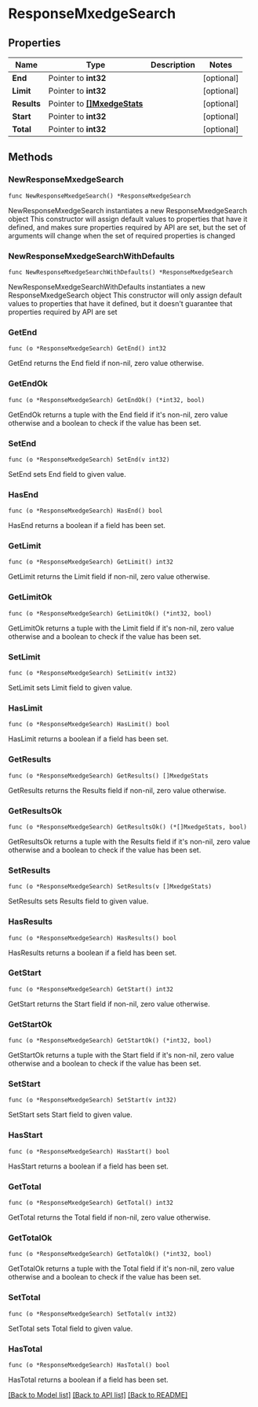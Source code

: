 # ResponseMxedgeSearch

## Properties

Name | Type | Description | Notes
------------ | ------------- | ------------- | -------------
**End** | Pointer to **int32** |  | [optional] 
**Limit** | Pointer to **int32** |  | [optional] 
**Results** | Pointer to [**[]MxedgeStats**](MxedgeStats.md) |  | [optional] 
**Start** | Pointer to **int32** |  | [optional] 
**Total** | Pointer to **int32** |  | [optional] 

## Methods

### NewResponseMxedgeSearch

`func NewResponseMxedgeSearch() *ResponseMxedgeSearch`

NewResponseMxedgeSearch instantiates a new ResponseMxedgeSearch object
This constructor will assign default values to properties that have it defined,
and makes sure properties required by API are set, but the set of arguments
will change when the set of required properties is changed

### NewResponseMxedgeSearchWithDefaults

`func NewResponseMxedgeSearchWithDefaults() *ResponseMxedgeSearch`

NewResponseMxedgeSearchWithDefaults instantiates a new ResponseMxedgeSearch object
This constructor will only assign default values to properties that have it defined,
but it doesn't guarantee that properties required by API are set

### GetEnd

`func (o *ResponseMxedgeSearch) GetEnd() int32`

GetEnd returns the End field if non-nil, zero value otherwise.

### GetEndOk

`func (o *ResponseMxedgeSearch) GetEndOk() (*int32, bool)`

GetEndOk returns a tuple with the End field if it's non-nil, zero value otherwise
and a boolean to check if the value has been set.

### SetEnd

`func (o *ResponseMxedgeSearch) SetEnd(v int32)`

SetEnd sets End field to given value.

### HasEnd

`func (o *ResponseMxedgeSearch) HasEnd() bool`

HasEnd returns a boolean if a field has been set.

### GetLimit

`func (o *ResponseMxedgeSearch) GetLimit() int32`

GetLimit returns the Limit field if non-nil, zero value otherwise.

### GetLimitOk

`func (o *ResponseMxedgeSearch) GetLimitOk() (*int32, bool)`

GetLimitOk returns a tuple with the Limit field if it's non-nil, zero value otherwise
and a boolean to check if the value has been set.

### SetLimit

`func (o *ResponseMxedgeSearch) SetLimit(v int32)`

SetLimit sets Limit field to given value.

### HasLimit

`func (o *ResponseMxedgeSearch) HasLimit() bool`

HasLimit returns a boolean if a field has been set.

### GetResults

`func (o *ResponseMxedgeSearch) GetResults() []MxedgeStats`

GetResults returns the Results field if non-nil, zero value otherwise.

### GetResultsOk

`func (o *ResponseMxedgeSearch) GetResultsOk() (*[]MxedgeStats, bool)`

GetResultsOk returns a tuple with the Results field if it's non-nil, zero value otherwise
and a boolean to check if the value has been set.

### SetResults

`func (o *ResponseMxedgeSearch) SetResults(v []MxedgeStats)`

SetResults sets Results field to given value.

### HasResults

`func (o *ResponseMxedgeSearch) HasResults() bool`

HasResults returns a boolean if a field has been set.

### GetStart

`func (o *ResponseMxedgeSearch) GetStart() int32`

GetStart returns the Start field if non-nil, zero value otherwise.

### GetStartOk

`func (o *ResponseMxedgeSearch) GetStartOk() (*int32, bool)`

GetStartOk returns a tuple with the Start field if it's non-nil, zero value otherwise
and a boolean to check if the value has been set.

### SetStart

`func (o *ResponseMxedgeSearch) SetStart(v int32)`

SetStart sets Start field to given value.

### HasStart

`func (o *ResponseMxedgeSearch) HasStart() bool`

HasStart returns a boolean if a field has been set.

### GetTotal

`func (o *ResponseMxedgeSearch) GetTotal() int32`

GetTotal returns the Total field if non-nil, zero value otherwise.

### GetTotalOk

`func (o *ResponseMxedgeSearch) GetTotalOk() (*int32, bool)`

GetTotalOk returns a tuple with the Total field if it's non-nil, zero value otherwise
and a boolean to check if the value has been set.

### SetTotal

`func (o *ResponseMxedgeSearch) SetTotal(v int32)`

SetTotal sets Total field to given value.

### HasTotal

`func (o *ResponseMxedgeSearch) HasTotal() bool`

HasTotal returns a boolean if a field has been set.


[[Back to Model list]](../README.md#documentation-for-models) [[Back to API list]](../README.md#documentation-for-api-endpoints) [[Back to README]](../README.md)


